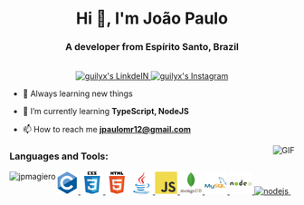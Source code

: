 <h1 align="center">Hi 👋, I'm João Paulo</h1>
<h3 align="center">A developer from Espírito Santo, Brazil</h3>

<p align="center">
<br/>

<a href="https://www.linkedin.com/in/jpmagiero/">
  <img alt="guilyx's LinkdeIN" width="35px" src="https://image.flaticon.com/icons/svg/2111/2111465.svg" />
</a>

<a href="https://www.instagram.com/jpmagiero/">
  <img alt="guilyx's Instagram" width="35px" src="https://image.flaticon.com/icons/svg/2111/2111421.svg" />
</a>


- 🔭 Always learning new things

- 🌱 I’m currently learning **TypeScript, NodeJS**

- 📫 How to reach me **jpaulomr12@gmail.com**


</p>

<img align="right" alt="GIF" src="https://media.giphy.com/media/836HiJc7pgzy8iNXCn/giphy.gif" />

<h3 align="left">Languages and Tools:</h3>
<p align="left"> <a href="https://www.cprogramming.com/" target="_blank"> <img src="https://raw.githubusercontent.com/devicons/devicon/master/icons/c/c-original.svg" alt="c" width="40" height="40"/> </a> <a href="https://www.w3schools.com/css/" target="_blank"> <img src="https://raw.githubusercontent.com/devicons/devicon/master/icons/css3/css3-original-wordmark.svg" alt="css3" width="40" height="40"/> </a> <a target="_blank"> <img src="https://raw.githubusercontent.com/devicons/devicon/master/icons/html5/html5-original-wordmark.svg" alt="html5" width="40" height="40"/> </a> <a href="https://www.java.com" target="_blank"> <img src="https://raw.githubusercontent.com/devicons/devicon/master/icons/java/java-original.svg" alt="java" width="40" height="40"/> </a> <a href="https://developer.mozilla.org/en-US/docs/Web/JavaScript" target="_blank"> <img src="https://raw.githubusercontent.com/devicons/devicon/master/icons/javascript/javascript-original.svg" alt="javascript" width="40" height="40"/> </a> <a href="https://www.mongodb.com/" target="_blank"> <img src="https://raw.githubusercontent.com/devicons/devicon/master/icons/mongodb/mongodb-original-wordmark.svg" alt="mongodb" width="40" height="40"/> </a> <a href="https://www.mysql.com/" target="_blank"> <img src="https://raw.githubusercontent.com/devicons/devicon/master/icons/mysql/mysql-original-wordmark.svg" alt="mysql" width="40" height="40"/> </a> <a href="https://nodejs.org" target="_blank"> <img src="https://raw.githubusercontent.com/devicons/devicon/master/icons/nodejs/nodejs-original-wordmark.svg" alt="nodejs" width="40" height="40"/> </a> <a href="https://www.python.org" target="_blank"> <img
<img src="https://seeklogo.com/images/N/nestjs-logo-09342F76C0-seeklogo.com.png" alt="nodejs" width="40" height="40"/> </a> <a href="https://www.python.org" target="_blank"> <img 


<p><img align="left" src="https://github-readme-stats.vercel.app/api/top-langs?username=jpmagiero&show_icons=true&locale=en&layout=compact" alt="jpmagiero" /></p>

